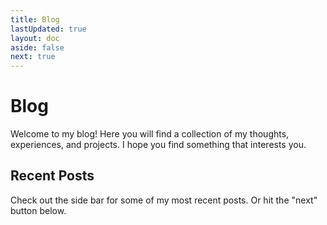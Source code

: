 ```yaml
---
title: Blog
lastUpdated: true
layout: doc
aside: false
next: true
---
```


# Blog

Welcome to my blog! Here you will find a collection of my thoughts, experiences, and projects. I hope you find something that interests you.

## Recent Posts

Check out the side bar for some of my most recent posts. Or hit the "next" button below.

[//]: # (<BlogPostCard />)

